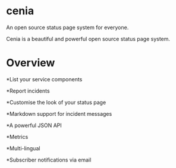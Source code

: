 # cenia
An open source status page system for everyone.

Cenia is a beautiful and powerful open source status page system.

# Overview

*List your service components

*Report incidents

*Customise the look of your status page

*Markdown support for incident messages

*A powerful JSON API

*Metrics

*Multi-lingual

*Subscriber notifications via email
